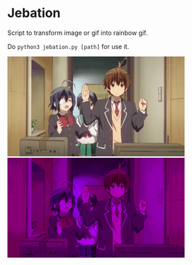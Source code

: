 # Jebation

Script to transform image or gif into rainbow gif.

Do `python3 jebation.py [path]` for use it.

![alt text](https://raw.githubusercontent.com/Dashstrom/Jebation/main/exemple/rikka.gif "Normal gif")
![alt text](https://raw.githubusercontent.com/Dashstrom/Jebation/main/exemple/rikka.gif.rainbow.gif "Rainbow gif")
